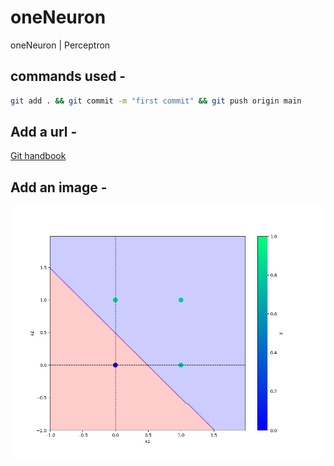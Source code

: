 # oneNeuron
oneNeuron | Perceptron

## commands used - 

```bash
git add . && git commit -m "first commit" && git push origin main
```

## Add a url -
[Git handbook](https://guides.github.com/introduction/git-handbook/)

## Add an image -
![Sample output image](plots/or.png)
